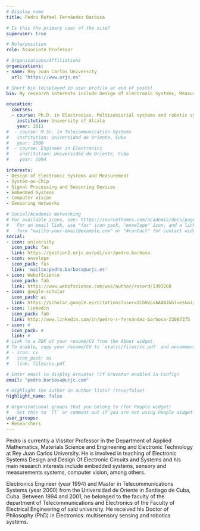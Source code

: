 ```yaml
---
# Display name
title: Pedro Rafael Fernández Barbosa

# Is this the primary user of the site?
superuser: true

# Role/position
role: Associate Professor

# Organizations/Affiliations
organizations:
- name: Rey Juan Carlos University
  url: "https://www.urjc.es"

# Short bio (displayed in user profile at end of posts)
bio: My research interests include Design of Electronic Systems, Measurement Systems, Computer Vision, System-on-Chip and Embedeed Systems among others.

education:
  courses:
  - course: Ph.D. in Electronics. Multisensorial systems and robotic systems
    institution: University of Alcala
    year: 2011
#  - course: M.Sc. in Telecommunication Systems
#   institution: Universidad de Oriente, Cuba
#   year: 2000
#  - course: Engineer in Electronics
#    institution: Universidad de Oriente, Cuba
#    year: 1994

interests:
- Design of Electronic Systems and Measurement
- System-on-Chip
- Signal Processing and Sensoring Devices
- Embedded Systems
- Computer Vision
- Sensoring Networks

# Social/Academic Networking
# For available icons, see: https://sourcethemes.com/academic/docs/page-builder/#icons
#   For an email link, use "fas" icon pack, "envelope" icon, and a link in the
#   form "mailto:your-email@example.com" or "#contact" for contact widget.
social:
- icon: university
  icon_pack: fas
  link: https://gestion2.urjc.es/pdi/ver/pedro.barbosa
- icon: envelope
  icon_pack: fas
  link: 'mailto:pedro.barbosa@urjc.es'
- icon: WebofScience
  icon_pack: fab
  link: https://www.webofscience.com/wos/author/record/1393260
- icon: google-scholar
  icon_pack: ai
  link: https://scholar.google.es/citations?user=ICbHVosAAAAJ&hl=es&oi=ao
- icon: linkedin
  icon_pack: fab
  link: http://www.linkedin.com/in/pedro-r-fernández-barbosa-23087375
- icon: #
  icon_pack: #
  link: #
# Link to a PDF of your resume/CV from the About widget.
# To enable, copy your resume/CV to `static/files/cv.pdf` and uncomment the lines below.
# - icon: cv
#   icon_pack: ai
#   link: files/cv.pdf

# Enter email to display Gravatar (if Gravatar enabled in Config)
email: "pedro.barbosa@urjc.com"

# Highlight the author in author lists? (true/false)
highlight_name: false

# Organizational groups that you belong to (for People widget)
#   Set this to `[]` or comment out if you are not using People widget.
user_groups:
- Researchers
---
```

Pedro is currently a Vissitor Professor in the Department of Applied Mathematics, Materials Science and Engineering and Electronic Technology at Rey Juan Carlos University. He is involved in teaching of Electronic Systems Design and Design Of Electronic Circuits and Systems and his main research interests include embedded systems, sensory and measurements systems, computer vision, among others.

Electronics Engineer (year 1994) and Master in Telecommunications Systems (year 2000) from the Universidad de Oriente in Santiago de Cuba, Cuba. Between 1994 and 2001, he belonged to the faculty of the department of Telecommunications and Electronics of the Faculty of Electrical Engineering of said university. He received his Doctor of Philosophy (PhD) in Electronics: multisensory sensing and robotics systems.
